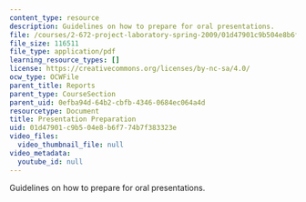 ```yaml
---
content_type: resource
description: Guidelines on how to prepare for oral presentations.
file: /courses/2-672-project-laboratory-spring-2009/01d47901c9b504e8b6f774b7f383323e_presenta_prep.pdf
file_size: 116511
file_type: application/pdf
learning_resource_types: []
license: https://creativecommons.org/licenses/by-nc-sa/4.0/
ocw_type: OCWFile
parent_title: Reports
parent_type: CourseSection
parent_uid: 0efba94d-64b2-cbfb-4346-0684ec064a4d
resourcetype: Document
title: Presentation Preparation
uid: 01d47901-c9b5-04e8-b6f7-74b7f383323e
video_files:
  video_thumbnail_file: null
video_metadata:
  youtube_id: null
---
```

Guidelines on how to prepare for oral presentations.